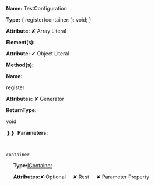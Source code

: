 **Name:** TestConfiguration

**Type:** { register(container: ): void; }

**Attribute:** ✘ Array Literal

**Element(s):**

**Attribute:** ✔ Object Literal

**Method(s):**

**Name:**

register

**Attributes:** ✘ Generator

**ReturnType:**

void

❱❱&nbsp;&nbsp;**Parameters:**

&nbsp;&nbsp;&nbsp;&nbsp;&nbsp;
```
container
```

&nbsp;&nbsp;&nbsp;&nbsp;&nbsp;**Type:**[IContainer](https://gitbook-18.gitbook.io/au//kernel/di/interfaces/icontainer)

&nbsp;&nbsp;&nbsp;&nbsp;&nbsp;**Attributes:**✘ Optional&nbsp;&nbsp;&nbsp;&nbsp;&nbsp;✘ Rest&nbsp;&nbsp;&nbsp;&nbsp;&nbsp;✘ Parameter Property

